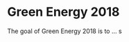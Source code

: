 
<!-- README.md is generated from README.Rmd. Please edit that file -->

# Green Energy 2018

The goal of Green Energy 2018 is to … s
